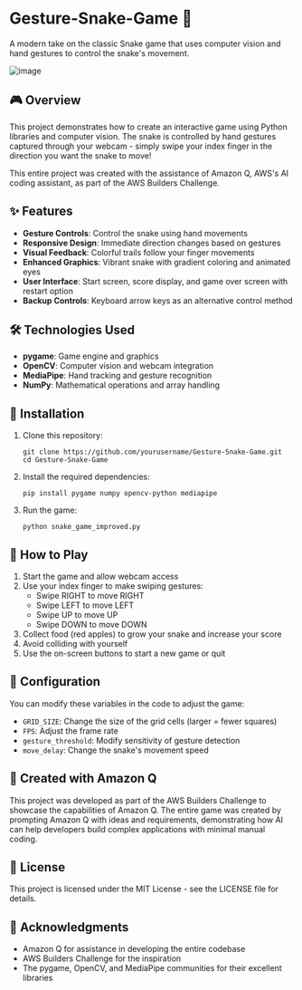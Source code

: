 # Gesture-Snake-Game 🐍

A modern take on the classic Snake game that uses computer vision and hand gestures to control the snake's movement.

![image](https://github.com/user-attachments/assets/a6d96d13-27f3-42b7-a290-12a1c257da85)


## 🎮 Overview

This project demonstrates how to create an interactive game using Python libraries and computer vision. The snake is controlled by hand gestures captured through your webcam - simply swipe your index finger in the direction you want the snake to move!

This entire project was created with the assistance of Amazon Q, AWS's AI coding assistant, as part of the AWS Builders Challenge.

## ✨ Features

- **Gesture Controls**: Control the snake using hand movements
- **Responsive Design**: Immediate direction changes based on gestures
- **Visual Feedback**: Colorful trails follow your finger movements
- **Enhanced Graphics**: Vibrant snake with gradient coloring and animated eyes
- **User Interface**: Start screen, score display, and game over screen with restart option
- **Backup Controls**: Keyboard arrow keys as an alternative control method

## 🛠️ Technologies Used

- **pygame**: Game engine and graphics
- **OpenCV**: Computer vision and webcam integration
- **MediaPipe**: Hand tracking and gesture recognition
- **NumPy**: Mathematical operations and array handling

## 🚀 Installation

1. Clone this repository:
   ```
   git clone https://github.com/yourusername/Gesture-Snake-Game.git
   cd Gesture-Snake-Game
   ```

2. Install the required dependencies:
   ```
   pip install pygame numpy opencv-python mediapipe
   ```

3. Run the game:
   ```
   python snake_game_improved.py
   ```

## 🎯 How to Play

1. Start the game and allow webcam access
2. Use your index finger to make swiping gestures:
   - Swipe RIGHT to move RIGHT
   - Swipe LEFT to move LEFT
   - Swipe UP to move UP
   - Swipe DOWN to move DOWN
3. Collect food (red apples) to grow your snake and increase your score
4. Avoid colliding with yourself
5. Use the on-screen buttons to start a new game or quit

## 🔧 Configuration

You can modify these variables in the code to adjust the game:
- `GRID_SIZE`: Change the size of the grid cells (larger = fewer squares)
- `FPS`: Adjust the frame rate
- `gesture_threshold`: Modify sensitivity of gesture detection
- `move_delay`: Change the snake's movement speed

## 🌟 Created with Amazon Q

This project was developed as part of the AWS Builders Challenge to showcase the capabilities of Amazon Q. The entire game was created by prompting Amazon Q with ideas and requirements, demonstrating how AI can help developers build complex applications with minimal manual coding.

## 📝 License

This project is licensed under the MIT License - see the LICENSE file for details.

## 🙏 Acknowledgments

- Amazon Q for assistance in developing the entire codebase
- AWS Builders Challenge for the inspiration
- The pygame, OpenCV, and MediaPipe communities for their excellent libraries
